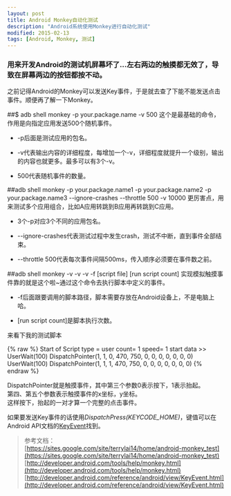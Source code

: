 ```yaml
---
layout: post
title: Android Monkey自动化测试
description: "Android系统使用Monkey进行自动化测试"
modified: 2015-02-13
tags: [Android, Monkey, 测试]
---
```


### 用来开发Android的测试机屏幕坏了…左右两边的触摸都无效了，导致在屏幕两边的按钮都按不动。<br/>
之前记得Android的Monkey可以发送Key事件，于是就去查了下能不能发送点击事件。顺便再了解一下Monkey。

##$ adb shell monkey -p your.package.name -v 500
这个是最基础的命令，作用是向指定应用发送500个随机事件。

 * -p后面是测试应用的包名。
 
 * -v代表输出内容的详细程度，每增加一个-v，详细程度就提升一个级别，输出的内容也就更多。最多可以有3个-v。
 
 * 500代表随机事件的数量。

##adb shell monkey -p your.package.name1 -p your.package.name2 -p your.package.name3 --ignore-crashes --throttle 500 -v 10000 
更厉害点，用来测试多个应用组合，比如A应用转跳到B应用再转跳到C应用。

 * 3个-p对应3个不同的应用包名。
 
 * --ignore-crashes代表测试过程中发生crash，测试不中断，直到事件全部结束。
 
 * --throttle 500代表每次事件间隔500ms，传入顺序必须要在事件数之前。

##adb shell monkey -v -v -v -f [script file] [run script count]
实现模拟触摸事件靠的就是这个啦~通过这个命令去执行脚本中定义的事件。

 * -f后面跟要调用的脚本路径，脚本需要存放在Android设备上，不是电脑上哈。
 
 * [run script count]是脚本执行次数。

来看下我的测试脚本

{% raw %}
	Start of Script
	type = user
	count= 1
	speed= 1
	start data >>
	UserWait(100)
	DispatchPointer(1, 1, 0, 470, 750, 0, 0, 0, 0, 0, 0, 0)
	UserWait(100)
	DispatchPointer(1, 1, 1, 470, 750, 0, 0, 0, 0, 0, 0, 0)
{% endraw %}

DispatchPointer就是触摸事件，其中第三个参数0表示按下，1表示抬起。<br/>
第四、第五个参数表示触摸事件的x坐标，y坐标。<br/>
这样按下，抬起的一对才算一个完整的点击事件。

如果要发送Key事件的话使用*DispatchPress(KEYCODE_HOME)*，键值可以在Android API文档的[KeyEvent](http://developer.android.com/reference/android/view/KeyEvent.html)找到。

>参考文档：<br/>
[https://sites.google.com/site/terrylai14/home/android-monkey_test](https://sites.google.com/site/terrylai14/home/android-monkey_test)
[http://developer.android.com/tools/help/monkey.html](http://developer.android.com/tools/help/monkey.html)
[http://developer.android.com/reference/android/view/KeyEvent.html](http://developer.android.com/reference/android/view/KeyEvent.html)
